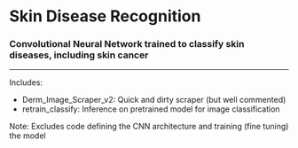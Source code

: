 # Skin Disease Recognition
### Convolutional Neural Network trained to classify skin diseases, including skin cancer
----
Includes:
- Derm_Image_Scraper_v2: Quick and dirty scraper (but well commented)
- retrain_classify: Inference on pretrained model for image classification

Note: Excludes code defining the CNN architecture and training (fine tuning) the model
